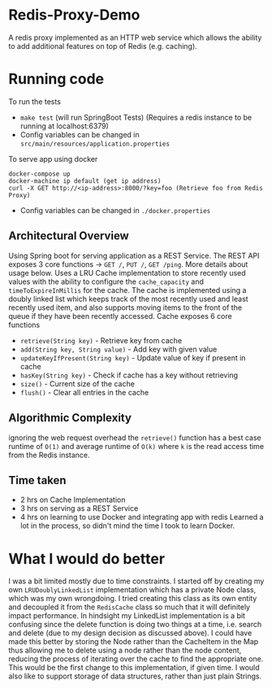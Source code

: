 # Redis-Proxy-Demo
A redis proxy implemented as an HTTP web service which allows the ability to add
additional features on top of Redis (e.g. caching).

# Running code
To run the tests 
- `make test` (will run SpringBoot Tests) (Requires a redis instance to be running at localhost:6379)
- Config variables can be changed in `src/main/resources/application.properties`

To serve app using docker
```
docker-compose up
docker-machine ip default (get ip address)
curl -X GET http://<ip-address>:8000/?key=foo (Retrieve foo from Redis Proxy)
```
- Config variables can be changed in `./docker.properties`

## Architectural Overview
Using Spring boot for serving application as a REST Service. The REST API exposes 3 core functions -> `GET /`, `PUT /`, `GET /ping`. More details about usage below. Uses a LRU Cache implementation to store recently used values with the ability to configure the `cache_capacity` and `timeToExpireInMillis` for the cache. The cache is implemented using a doubly linked list which keeps track of the most recently used and least recently used item, and also supports moving items to the front of the queue if they have been recently accessed.
Cache exposes 6 core functions 
- `retrieve(String key)` - Retrieve key from cache
- `add(String key, String value)` - Add key with given value
- `updateKeyIfPresent(String key)` - Update value of key if present in cache
- `hasKey(String key)` - Check if cache has a key without retrieving
- `size()` - Current size of the cache
- `flush()` - Clear all entries in the cache

## Algorithmic Complexity
ignoring the web request overhead the `retrieve()` function has a best case runtime of `O(1)` and average runtime of `O(k)` where `k` is the read access time from the Redis instance. 

## Time taken 
- 2 hrs on Cache Implementation
- 3 hrs on serving as a REST Service
- 4 hrs on learning to use Docker and integrating app with redis
Learned a lot in the process, so didn't mind the time I took to learn Docker.

# What I would do better
I was a bit limited mostly due to time constraints. 
I started off by creating my own `LRUDoublyLinkedList` implementation which has a private Node class, which was my own wrongdoing. I tried creating this class as its own entity and decoupled it from the `RedisCache` class so much that it will definitely impact performance.
In hindsight my LinkedList implementation is a bit confusing since the delete function is doing two things at a time, i.e. search and delete (due to my design decision as discussed above). I could have made this better by storing the Node rather than the CacheItem in the Map thus allowing me to delete using a node rather than the node content, reducing the process of iterating over the cache to find the appropriate one. This would be the first change to this implementation, if given time.
I would also like to support storage of data structures, rather than just plain Strings.